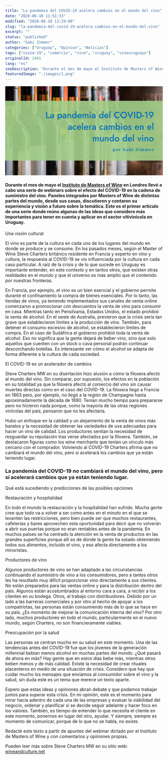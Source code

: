 ```yaml
---
title: "La pandemia del COVID-19 acelera cambios en el mundo del vino"
date: "2020-06-10 11:51:33"
modified: "2020-06-10 13:29:08"
slug: "la-pandemia-del-covid-19-acelera-cambios-en-el-mundo-del-vino"
excerpt: ""
status: "published"
author: "Gabi Zimmer"
categories: ["Uruguay", "Opinion", "Noticias"]
tags: ["covid-19", "comercio", "vino", "uruguay", "vinouruguayo"]
originalId: 2491
lang: "es"
seoDescription: "Durante el mes de mayo el Instituto de Masters of Wine en Londres llevó a cabo una serie de webinars sobre el efecto del COVID-19 en la cadena de suministro del vino. Paneles integrados por Masters of Wine de distintas partes del mundo, desde sus casas, discutieron y contaron su experiencia y visión a futuro sobre la temática."
featuredImage: "./images/1.png"
---
```


![La pandemia del COVID-19 acelera cambios en el mundo del vino](./images/1.png)

#### Durante el mes de mayo el [Instituto de Masters of Wine](https://www.mastersofwine.org/) en Londres llevó a cabo una serie de webinars sobre el efecto del COVID-19 en la cadena de suministro del vino. Paneles integrados por Masters of Wine de distintas partes del mundo, desde sus casas, discutieron y contaron su experiencia y visión a futuro sobre la temática. Este es el primer artículo de una serie donde reúno algunas de las ideas que considero más importantes para tener en cuenta y aplicar en el sector vitivinícola en Uruguay.



Una visión cultural



El vino es parte de la cultura en cada uno de los lugares del mundo en donde se produce y se consume. En los pasados meses, según el Master of Wine Steve Charters británico residente en Francia y experto en vino y cultura, la respuesta al COVID-19 se vio influenciada por la cultura en cada caso particular. A raíz de la crisis y de lo que sucede en Uruguay es importante entender, en este contexto y en tantos otros, que existen otras realidades en el mundo y que el universo es más amplio que el contenido por nuestras fronteras.


En Francia, por ejemplo, el vino es un bien esencial y el gobierno permite durante el confinamiento la compra de bienes esenciales. Por lo tanto, las tiendas de vinos, ya teniendo implementados sus canales de venta online comenzaron a promocionar con descuentos la venta de vino para consumir en casa. Mientras tanto en Pensilvania, Estados Unidos, el estado prohibió la venta de alcohol. En el oeste de Australia, previeron que la crisis sería tan grave que establecieron límites a la producción de vino. También, para detener el consumo excesivo de alcohol, se establecieron límites de compra. En el caso de Sudáfrica el gobierno prohibió toda la venta de alcohol. Eso no significa que la gente dejará de beber vino, sino que solo aquellos que cuenten con un stock o cava personal podrán continuar descorchando botellas. Es interesante ver cómo el alcohol se adapta de forma diferente a la cultura de cada sociedad.



El COVID-19 es un acelerador de cambios



Steve Charters MW en su disertación hizo alusión a cómo la filoxera afectó al mundo del vino. Sin comparar, por supuesto, los efectos en la población en su totalidad ya que la filoxera afectó al comercio del vino sin causar muertes directas como en el caso del COVID-19. La filoxera llegó a Francia en 1863 pero, por ejemplo, no llegó a la región de Champagne hasta aproximadamente la década de 1890. Tenían mucho tiempo para prepararse pero no hicieron nada porque, como la mayoría de las otras regiones vinícolas del país, pensaron que no les afectaría.



Hubo un enfoque en la calidad y un alejamiento de la venta de vinos más baratos y la necesidad de obtener las variedades de uva adecuadas para hacer un vino de calidad. Los productores sentían la necesidad de resguardar su reputación tras verse afectados por la filoxera. También, se destacaron figuras como los wine merchants que tenían un vínculo más cercano con el comprador. Volviendo al COVID-19 Charters afirma que no cambiará el mundo del vino, pero sí acelerará los cambios que ya están teniendo lugar.



> 
### La pandemia del COVID-19 no cambiará el mundo del vino, pero sí acelerará cambios que ya están teniendo lugar.





Qué está sucediendo y predicciones de las posibles opciones 



 Restauración y hospitalidad



En todo el mundo la restauración y la hospitalidad han sufrido. Mucha gente cree que todo va a volver a ser como antes en el minuto en el que se levanten las restricciones, pero bien puede ser que muchos restaurantes, cafeterías y bares aprovechen esta oportunidad para decir que no volverán a abrir sus puertas porque no eran rentables antes de la pandemia. En muchos países se ha centrado la atención en la venta de productos en las grandes superficies porque allí es de donde la gente ha estado obteniendo todos sus alimentos, incluido el vino, y eso afecta directamente a los minoristas.



Productores de vino



Algunos productores de vino se han adaptado a las circunstancias continuando el suministro de vino a los consumidores, pero a tantos otros les ha resultado muy difícil proporcionar vino directamente a sus clientes. No están preparados para las ventas online y para la distribución dentro del país. Algunos están acostumbrados al entorno cara a cara, a recibir a los clientes en su bodega. Otros, al trabajo con distribuidores. Debido por un lado a las barreras comerciales y por otro al hecho de apoyar a los compatriotas, las personas están consumiendo más de lo que se hace en su país. ¿Es momento de mejorar la comunicación interna del vino? Por otro lado, muchos productores en todo el mundo, particularmente en el nuevo mundo, según Charters, no son financieramente viables.



 Preocupación por la salud



Las personas se centran mucho en su salud en este momento. Una de las tendencias antes del COVID-19 fue que los jóvenes de la generación millennial bebían menos alcohol en muchas partes del mundo. ¿Qué pasará de ahora en más? Hay gente que en estos días bebe más, mientras otros beben menos y de más calidad. Existe la necesidad de crear rituales placenteros en medio de una situación de crisis. Considero que hay que cuidar mucho los mensajes que enviamos al consumidor sobre el vino y la salud, sin duda este es un tema que merece un texto aparte.



Espero que estas ideas y opiniones abran debate y que podamos trabajar juntos para superar esta crisis. En mi opinión, este es el momento para mirar hacia adentro de cada una de las empresas y evaluar la viabilidad del negocio, ordenar y planificar si se decide seguir adelante y hacer foco en los valores. También, es tiempo de entender lo que necesita el cliente en este momento, ponernos en lugar del otro, ayudar. Y siempre, siempre es momento de comunicar, porque de lo que no se habla, no existe.



Redacté este texto a partir de apuntes del webinar dictado por el Instituto de Masters of Wine y con comentarios y opiniones propias.


Pueden leer más sobre Steve Charters MW en su sitio web: [wineandculture.net](https://wineandculture.net/)